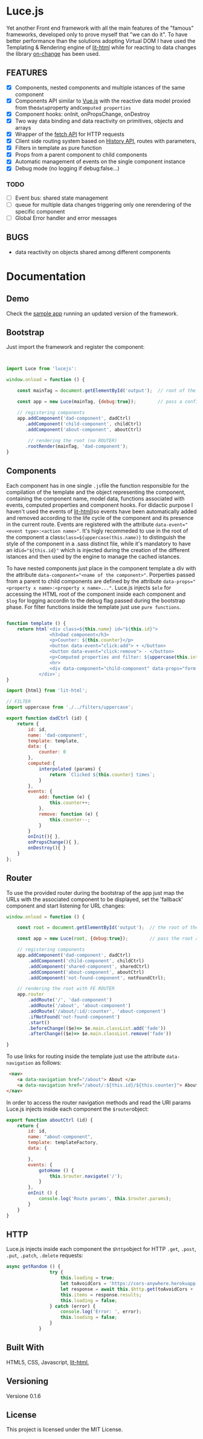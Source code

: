 # Luce.js

Yet another Front end framework with all the main features of the "famous" frameworks, developed only to prove myself that "we can do it". To have better performance than the solutions adopting Virtual DOM I have used the Templating & Rendering engine of [lit-html](https://github.com/polymer/lit-html) while for reacting to data changes the library [on-change](https://github.com/sindresorhus/on-change) has been used.

## FEATURES
- [x] Components, nested components and multiple istances of the same component
- [x] Components API similar to [Vue.js](https://vuejs.org) with the reactive data model proxied from the```data```property and```Computed properties```
- [x] Component hooks: onInit, onPropsChange, onDestroy
- [x] Two way data binding and data reactivity on primitives, objects and arrays 
- [x] Wrapper of the [fetch API](https://github.com/github/fetch) for HTTP requests
- [x] Client side routing system based on [History API](https://developer.mozilla.org/en-US/docs/Web/API/History), routes with parameters, 
- [x] Filters in template as pure function
- [x] Props from a parent component to child components
- [x] Automatic management of events on the single component instance
- [x] Debug mode (no logging if debug:false...) 

### TODO
- [ ] Event bus: shared state management
- [ ] queue for multiple data changes triggering only one rerendering of the specific component
- [ ] Global Error handler and error messages 

## BUGS
- data reactivity on objects shared among different components

# Documentation

## Demo
Check the [sample app](https://github.com/LorenzoCorbella74/sample-app-for-luce.js) running an updated version of the framework.

## Bootstrap

Just import the framework and register the component:
```javascript


import Luce from 'lucejs':

window.onload = function () {

    const mainTag = document.getElementById('output');  // root of the app

    const app = new Luce(mainTag, {debug:true});        // pass a configuration object

    // registering components
    app.addComponent('dad-component', dadCtrl)
       .addComponent('child-component', childCtrl)
       .addComponent('about-component', aboutCtrl)
        
        // rendering the root (no ROUTER)
       .rootRender(mainTag, 'dad-component');
}
```

## Components

Each component has in one single ```.js```file the function responsible for the compilation of the template and the object representing the component, containing the component name, model data, functions associated with events, computed properties and component hooks. For didactic purpose I haven't used the events of [lit-html](https://github.com/polymer/lit-html))so  events have been automatically added and removed according to the life cycle of the component and its presence in the current route. Events are registered with the attribute  ```data-event="<event type>:<action name>"```. It's higly recommeded to use in the root of the component  a class```class=${uppercase(this.name)}``` to distinguish the style of the component in a .sass distinct file,  while it's mandatory to have an id```id="${this.id}"``` which is injected during the creation of the different istances and then used by the engine to manage the cached istances.

To have nested components just place in the component template a div with the attribute ```data-component="<name of the component>"```. Porperties passed from a parent to child components are defined by the attribute ```data-props="<property x name>:<property x name>..."```. Luce.js injects ```$ele``` for accessing the HTML root of the component inside each component and ```$log``` for logging accordin to the debug flag passed during the bootstrap phase. For filter functions inside the template just use ```pure functions```.

```javascript

function template () {
    return html`<div class=${this.name} id="${this.id}">
                <h3>Dad component</h3>  
                <p>Counter: ${this.counter}</p>
                <button data-event="click:add"> + </button>
                <button data-event="click:remove"> - </button>
                <p>Computed properties and filter: ${uppercase(this.interpolated)}</p>
                <hr> 
                <div data-component="child-component" data-props="form:name"></div>
            </div>`;
}

import {html} from 'lit-html';

// FILTER
import uppercase from './../filters/uppercase';

export function dadCtrl (id) {
    return {
        id: id,
        name: 'dad-component',
        template: template,
        data: {
            counter: 0
        },
        computed:{
            interpolated (params) {
                return `Clicked ${this.counter} times`;
            }
        },
        events: {
            add: function (e) {
                this.counter++;
            },
            remove: function (e) {
                this.counter--;
            }
        }
        onInit(){ },
        onPropsChange(){ },
        onDestroy(){ }
    }
};
```

## Router
To use the provided router during the bootstrap of the app just map the URLs with the associated component to be displayed, set the 'fallback' component and start listening for URL changes:
```javascript
window.onload = function () {

    const root = document.getElementById('output');  // the root of the app

    const app = new Luce(root, {debug:true});        // pass the root and a configuration obj

    // registering components
    app.addComponent('dad-component', dadCtrl)
        .addComponent('child-component', childCtrl)
        .addComponent('shared-component', sharedCtrl)
        .addComponent('about-component', aboutCtrl)
        .addComponent('not-found-component', notFoundCtrl);

    // rendering the root with FE ROUTER
    app.router
        .addRoute('/', 'dad-component')
        .addRoute('/about', 'about-component')
        .addRoute('/about/:id/:counter', 'about-component')
        .ifNotFound('not-found-component')
        .start()
        .beforeChange(($e)=> $e.main.classList.add('fade'))
        .afterChange(($e)=> $e.main.classList.remove('fade'))

}
```

To use links for routing inside the template just use the attribute ```data-navigation``` as follows:
```html
 <nav>
    <a data-navigation href="/about"> About </a>
    <a data-navigation href="/about/:${this.id}/${this.counter}"> About "with params"</a>
</nav>
```

In order to access the router navigation methods and read the URl params Luce.js injects inside each component the ```$router```object:
```javascript
export function aboutCtrl (id) {
    return {
        id: id,
        name: "about-component",
        template: templateFactory,
        data: {

        },
        events: {
            gotoHome () {
                this.$router.navigate('/');
            }
        },
        onInit () {
            console.log('Route params', this.$router.params);
        }
    }
}
```

## HTTP
Luce.js injects inside each component the ```$http```object for HTTP ```.get```, ```.post```, ```.put```, ```.patch```, ```.delete``` requests:

```javascript
async getRandom () {
                try {
                    this.loading = true;
                    let toAvoidCors = 'https://cors-anywhere.herokuapp.com';
                    let response = await this.$http.get(toAvoidCors + '/https://swapi.co/api/people');
                    this.items = response.results;
                    this.loading = false;
                } catch (error) {
                    console.log('Error: ', error);
                    this.loading = false;
                }
            }
```

## Built With

HTML5, CSS, Javascript, [lit-html](https://github.com/polymer/lit-html), 

## Versioning

Versione 0.1.6

## License

This project is licensed under the MIT License.







